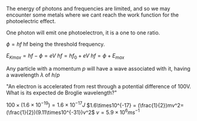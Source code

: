 The energy of photons and frequencies are limited, and so we may encounter some metals where we cant reach the work function for the photoelectric effect.

One photon will emit one photoelectron, it is a one to one ratio. 

$\phi = hf$
hf being the threshold frequency.

$E_{Kmax} = hf - \phi = eV$
$hf = hf_0 +eV$
$hf = \phi + E_{max}$

Any particle with a momentum $p$ will have a wave associated with it, having a wavelength $\lambda$ of $h/p$

"An electron is accelerated from rest through a potential difference of 100V. What is its expected de Broglie wavelength?"

$100 \times (1.6\times10^{-19}) = 1.6\times10^{-17}J$
$1.6\times10^{-17} = (\frac{1}{2})mv^2=(\frac{1}{2})(9.11\times10^{-31})v^2$
$v=5.9\times10^6 ms^{-1}$
